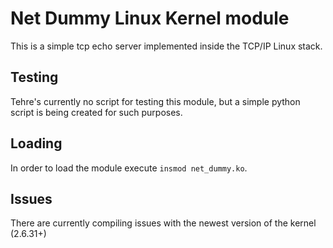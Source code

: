 # Net Dummy Linux Kernel module

This is a simple tcp echo server implemented inside the TCP/IP Linux stack.

## Testing

Tehre's currently no script for testing this module, but a simple python script is
being created for such purposes.

## Loading

In order to load the module execute `insmod net_dummy.ko`.

## Issues

There are currently compiling issues with the newest version of the kernel (2.6.31+)